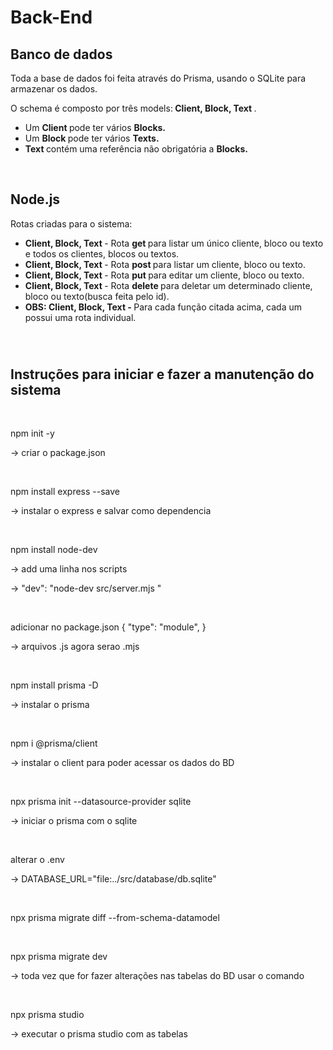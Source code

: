 <h1>Back-End</h1><h2>Banco de dados</h2><p>Toda a base de dados foi feita através do Prisma, usando o SQLite para armazenar os dados.</p><p>O schema é composto por três models:<strong> Client, Block, Text </strong>.</p><ul><li>Um <strong>Client </strong>pode ter vários <strong>Blocks.</strong></li><li>Um <strong>Block </strong>pode ter vários <strong>Texts.</strong></li><li><strong>Text </strong>contém uma referência não obrigatória a <strong>Blocks.</strong></li></ul><p><br></p><h2>Node.js</h2><p>Rotas criadas para o sistema:</p><ul><li><strong>Client, Block, Text </strong>- Rota <strong>get </strong>para listar um único cliente, bloco ou texto e todos os clientes, blocos ou textos.</li><li><strong>Client, Block, Text </strong>- Rota <strong>post </strong>para listar um cliente, bloco ou texto.</li><li><strong>Client, Block, Text </strong>- Rota <strong>put </strong>para editar um cliente, bloco ou texto.</li><li><strong>Client, Block, Text </strong>- Rota <strong>delete </strong>para deletar um determinado cliente, bloco ou texto(busca feita pelo id).</li><li><strong>OBS: Client, Block, Text - </strong>Para cada função citada acima, cada um possui uma rota individual.</li></ul><p><br></p><h1>

<h2>Instruções para iniciar e fazer a manutenção do sistema</h2><p><br></p><p>npm init -y</p><p>-&gt; criar o package.json</p><p><br></p><p>npm install express --save</p><p>-&gt; instalar o express e salvar como dependencia</p><p><br></p><p>npm install node-dev</p><p>-&gt; add uma linha nos scripts</p><p>-&gt; "dev": "node-dev src/server.mjs "</p><p><br></p><p>adicionar no package.json { "type": "module", }</p><p>-&gt; arquivos .js agora serao .mjs</p><p><br></p><p>npm install prisma -D</p><p>-&gt; instalar o prisma</p><p><br></p><p>npm i @prisma/client</p><p>-&gt; instalar o client para poder acessar os dados do BD</p><p><br></p><p>npx prisma init --datasource-provider sqlite</p><p>-&gt; iniciar o prisma com o sqlite</p><p><br></p><p>alterar o .env</p><p>-&gt; DATABASE_URL="file:../src/database/db.sqlite"</p><p><br></p><p>npx prisma migrate diff --from-schema-datamodel</p><p><br></p><p>npx prisma migrate dev</p><p>-&gt; toda vez que for fazer alterações nas tabelas do BD usar o comando</p><p><br></p><p>npx prisma studio</p><p>-&gt; executar o prisma studio com as tabelas</p>
